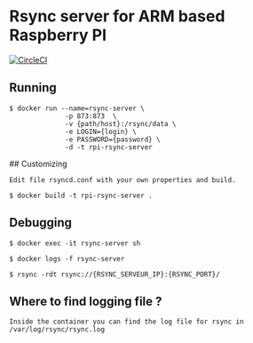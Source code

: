 # Rsync server for ARM based Raspberry PI

[![CircleCI](https://circleci.com/gh/jordan38/rpi-rsync-server/tree/master.svg?style=svg)](https://circleci.com/gh/jordan38/rpi-rsync-server/tree/master)

## Running
     
    $ docker run --name=rsync-server \
                  -p 873:873  \
                  -v {path/host}:/rsync/data \
                  -e LOGIN={login} \
                  -e PASSWORD={password} \
                  -d -t rpi-rsync-server 
      
## Customizing

    Edit file rsyncd.conf with your own properties and build.

    $ docker build -t rpi-rsync-server .

## Debugging
        
    $ docker exec -it rsync-server sh
    
    $ docker logs -f rsync-server
        
    $ rsync -rdt rsync://{RSYNC_SERVEUR_IP}:{RSYNC_PORT}/
    
## Where to find logging file ?

    Inside the container you can find the log file for rsync in /var/log/rsync/rsync.log
    
    
    


